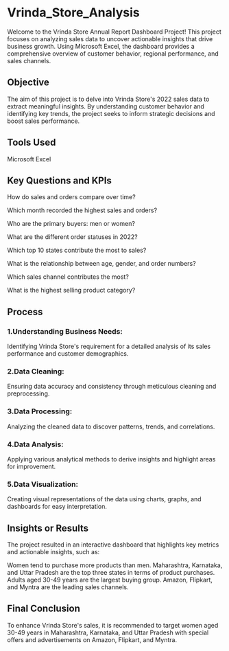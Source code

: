 # Vrinda_Store_Analysis

Welcome to the Vrinda Store Annual Report Dashboard Project!
This project focuses on analyzing sales data to uncover actionable insights that drive business growth. Using Microsoft Excel, the dashboard provides a comprehensive overview of customer behavior, regional performance, and sales channels.

## Objective

The aim of this project is to delve into Vrinda Store's 2022 sales data to extract meaningful insights. By understanding customer behavior and identifying key trends, the project seeks to inform strategic decisions and boost sales performance.

## Tools Used
Microsoft Excel

## Key Questions and KPIs
How do sales and orders compare over time?

Which month recorded the highest sales and orders?

Who are the primary buyers: men or women?

What are the different order statuses in 2022?

Which top 10 states contribute the most to sales?

What is the relationship between age, gender, and order numbers?

Which sales channel contributes the most?

What is the highest selling product category?

## Process
### 1.Understanding Business Needs:
Identifying Vrinda Store's requirement for a detailed analysis of its sales performance and customer demographics.
### 2.Data Cleaning:
Ensuring data accuracy and consistency through meticulous cleaning and preprocessing.
### 3.Data Processing:
Analyzing the cleaned data to discover patterns, trends, and correlations.
### 4.Data Analysis:
Applying various analytical methods to derive insights and highlight areas for improvement.
### 5.Data Visualization:
Creating visual representations of the data using charts, graphs, and dashboards for easy interpretation.

## Insights or Results
The project resulted in an interactive dashboard that highlights key metrics and actionable insights, such as:

Women tend to purchase more products than men.
Maharashtra, Karnataka, and Uttar Pradesh are the top three states in terms of product purchases.
Adults aged 30-49 years are the largest buying group.
Amazon, Flipkart, and Myntra are the leading sales channels.

## Final Conclusion
To enhance Vrinda Store's sales, it is recommended to target women aged 30-49 years in Maharashtra, Karnataka, and Uttar Pradesh with special offers and advertisements on Amazon, Flipkart, and Myntra.
